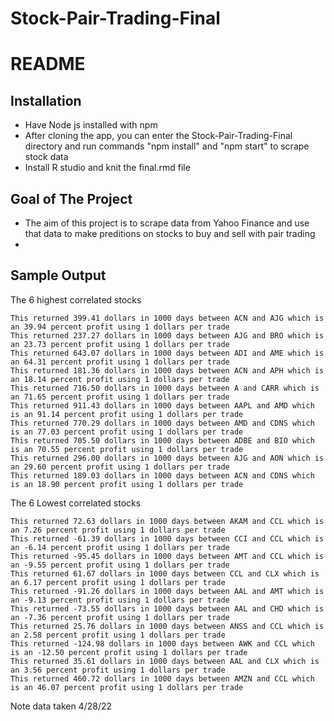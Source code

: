 # Stock-Pair-Trading-Final
# README
## Installation
- Have Node js installed with npm
- After cloning the app, you can enter the Stock-Pair-Trading-Final directory and run commands "npm install" and "npm start" to scrape stock data
- Install R studio and knit the final.rmd file


## Goal of The Project
- The aim of this project is to scrape data from Yahoo Finance and use that data to make preditions on stocks to buy and sell with pair trading
- 


## Sample Output

The 6 highest correlated stocks
```
This returned 399.41 dollars in 1000 days between ACN and AJG which is an 39.94 percent profit using 1 dollars per trade
This returned 237.27 dollars in 1000 days between AJG and BRO which is an 23.73 percent profit using 1 dollars per trade
This returned 643.07 dollars in 1000 days between ADI and AME which is an 64.31 percent profit using 1 dollars per trade
This returned 181.36 dollars in 1000 days between ACN and APH which is an 18.14 percent profit using 1 dollars per trade
This returned 716.50 dollars in 1000 days between A and CARR which is an 71.65 percent profit using 1 dollars per trade
This returned 911.43 dollars in 1000 days between AAPL and AMD which is an 91.14 percent profit using 1 dollars per trade
This returned 770.29 dollars in 1000 days between AMD and CDNS which is an 77.03 percent profit using 1 dollars per trade
This returned 705.50 dollars in 1000 days between ADBE and BIO which is an 70.55 percent profit using 1 dollars per trade
This returned 296.00 dollars in 1000 days between AJG and AON which is an 29.60 percent profit using 1 dollars per trade
This returned 189.03 dollars in 1000 days between ACN and CDNS which is an 18.90 percent profit using 1 dollars per trade
```
The 6 Lowest correlated stocks
```
This returned 72.63 dollars in 1000 days between AKAM and CCL which is an 7.26 percent profit using 1 dollars per trade
This returned -61.39 dollars in 1000 days between CCI and CCL which is an -6.14 percent profit using 1 dollars per trade
This returned -95.45 dollars in 1000 days between AMT and CCL which is an -9.55 percent profit using 1 dollars per trade
This returned 61.67 dollars in 1000 days between CCL and CLX which is an 6.17 percent profit using 1 dollars per trade
This returned -91.26 dollars in 1000 days between AAL and AMT which is an -9.13 percent profit using 1 dollars per trade
This returned -73.55 dollars in 1000 days between AAL and CHD which is an -7.36 percent profit using 1 dollars per trade
This returned 25.76 dollars in 1000 days between ANSS and CCL which is an 2.58 percent profit using 1 dollars per trade
This returned -124.98 dollars in 1000 days between AWK and CCL which is an -12.50 percent profit using 1 dollars per trade
This returned 35.61 dollars in 1000 days between AAL and CLX which is an 3.56 percent profit using 1 dollars per trade
This returned 460.72 dollars in 1000 days between AMZN and CCL which is an 46.07 percent profit using 1 dollars per trade
```

Note data taken 4/28/22
